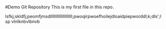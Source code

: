 #Demo Git Repository
This is my first file in this repo.

lsfkj;skldfj;peomfjmsdlllllllllllllllllllll;pwoqirpwoefhoilejdloaidpiepworddl;k;dls';lsp
vlnlknbvlbnvb